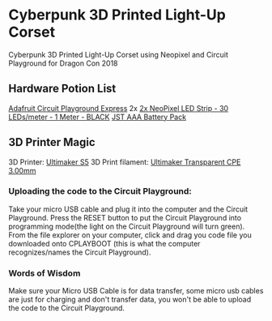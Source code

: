 # Cyberpunk 3D Printed Light-Up Corset
Cyberpunk 3D Printed Light-Up Corset using Neopixel and Circuit Playground for Dragon Con 2018

## Hardware Potion List

[Adafruit Circuit Playground Express](https://amzn.to/2QEi6pV)
2x [2x NeoPixel LED Strip - 30 LEDs/meter - 1 Meter - BLACK](https://amzn.to/2C5Cn3M)
[JST AAA Battery Pack]()

## 3D Printer Magic

3D Printer: [Ultimaker S5](https://www.matterhackers.com/store/l/ultimaker-s5/sk/MH6DVDNK?aff=7454)
3D Print filament: [Ultimaker Transparent CPE 3.00mm](https://www.matterhackers.com/store/l/ultimaker-transparent-cpe-filament-3.00mm-0.75kg/sk/MQJGQCCV?aff=7454)

 ### Uploading the code to the Circuit Playground:
 
Take your micro USB cable and plug it into the computer and the Circuit Playground. Press the RESET button to put the Circuit Playground into programming mode(the light on the Circuit Playground will turn green). From the file explorer on your computer, click and drag you code file you downloaded onto CPLAYBOOT (this is what the computer recognizes/names the Circuit Playground).

### Words of Wisdom
Make sure your Micro USB Cable is for data transfer, some micro usb cables are just for charging and don't transfer data, you won't be able to upload the code to the Circuit Playground.
